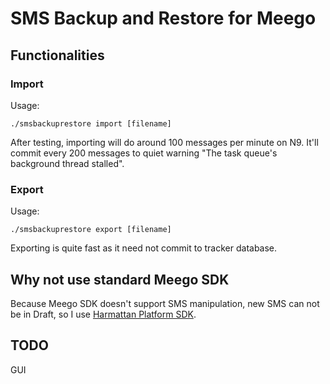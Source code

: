 # SMS Backup and Restore for Meego

## Functionalities

### Import

Usage:

    ./smsbackuprestore import [filename]

After testing, importing will do around 100 messages per minute on N9.
It'll commit every 200 messages to quiet warning "The task queue's background thread stalled".

### Export

Usage:

    ./smsbackuprestore export [filename]

Exporting is quite fast as it need not commit to tracker database.

## Why not use standard Meego SDK

Because Meego SDK doesn't support SMS manipulation, new SMS can not be in Draft, so I use [Harmattan Platform SDK](http://harmattan-dev.nokia.com/platform-sdk/).

## TODO

GUI